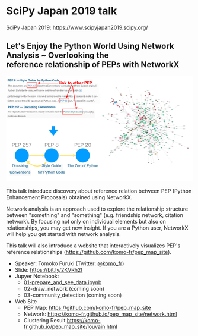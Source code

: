 # SciPy Japan 2019 talk

SciPy Japan 2019: https://www.scipyjapan2019.scipy.org/

## Let's Enjoy the Python World Using Network Analysis ~ Overlooking the reference relationship of PEPs with NetworkX
<img src="images/concept.png">

This talk introduce discovery about reference relation between PEP (Python Enhancement Proposals) obtained using NetworkX.    

Network analysis is an approach used to explore the relationship structure between "something" and "something" (e.g. friendship network, citation network).  By focusing not only on individual elements but also on relationships, you may get new insight. If you are a Python user, NetworkX will help you get started with network analysis.

This talk will also introduce a website that interactively visualizes PEP's reference relationships (https://github.com/komo-fr/pep_map_site).

- Speaker: Tomoko Furuki (Twitter: [@komo_fr](https://twitter.com/komo_fr))
- Slide: https://bit.ly/2KVRh2t
- Jupyer Notebook:
  * [01-prepare_and_see_data.ipynb](https://github.com/komo-fr/SciPyJapan_2019_talk/blob/master/notebooks/01-prepare_and_see_data.ipynb)
  * 02-draw_network (coming soon)
  * 03-community_detection (coming soon)
- Web Site
  * PEP Map: https://github.com/komo-fr/pep_map_site 
  * Network: https://komo-fr.github.io/pep_map_site/network.html 
  * Clustering Result https://komo-fr.github.io/pep_map_site/louvain.html
 
